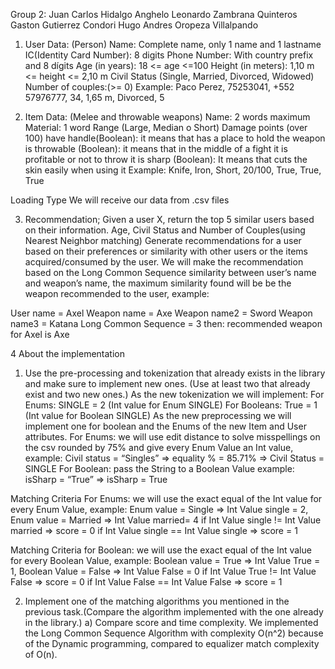 Group 2:
   Juan Carlos Hidalgo
   Anghelo Leonardo Zambrana Quinteros
   Gaston Gutierrez Condori
   Hugo Andres Oropeza Villalpando

1. User Data: (Person)
   Name: Complete name, only 1 name and 1 lastname
   IC(Identity Card Number): 8 digits
   Phone Number: With country prefix and 8 dígits
   Age (in years): 18 <= age <=100
   Height (in meters): 1,10 m <= height <= 2,10 m
   Civil Status (Single, Married, Divorced, Widowed)
   Number of couples:(>= 0)
   Example: Paco Perez, 75253041, +552 57976777, 34, 1,65 m, Divorced, 5

2. Item Data: (Melee and throwable weapons)
   Name: 2 words maximum
   Material: 1 word
   Range (Large, Median o Short)
   Damage points (over 100)
   have handle(Boolean): it means that has a place to hold the weapon
   is throwable (Boolean): it means that in the middle of a fight it is profitable or not to throw it
   is sharp (Boolean): It means that cuts the skin easily when using it
   Example: Knife, Iron, Short, 20/100, True, True, True

Loading Type
We will receive our data from .csv files

3. Recommendation;
   Given a user X, return the top 5 similar users based on their information.
   Age, Civil Status and Number of Couples(using Nearest Neighbor matching)
   Generate recommendations for a user based on their preferences or similarity with other users or the items acquired/consumed by the user.
   We will make the recommendation based on the Long Common Sequence similarity between user’s name and weapon’s name, the maximum similarity found will be be the weapon recommended to the user, example:

User name = Axel
Weapon name = Axe
Weapon name2 = Sword
Weapon name3 = Katana
Long Common Sequence = 3
then: recommended weapon for Axel is Axe

4 About the implementation
1. Use the pre-processing and tokenization that already exists in the library and make sure to implement new ones. (Use at least two that already exist and two new ones.)
   As the new tokenization we will implement:
   For Enums: SINGLE = 2 (Int value for Enum SINGLE)
   For Booleans: True = 1 (Int value for Boolean SINGLE)
   As the new preprocessing we will implement one for boolean and the Enums of the new Item and User attributes.
   For Enums: we will use edit distance to solve misspellings on the csv rounded by 75% and give every Enum Value an Int value, example:
   Civil status = “Singles” => equality % = 85.71% => Civil Status = SINGLE
   For Boolean: pass the String to a Boolean Value example:
   isSharp = “True” => isSharp = True

Matching Criteria For Enums: we will use the exact equal of the Int value for
every Enum Value, example:
Enum value = Single => Int Value single = 2, Enum value = Married => Int Value married= 4
if Int Value single != Int Value married => score = 0
if Int Value single == Int Value single => score = 1

Matching Criteria for Boolean: we will use the exact equal of the Int value for
every Boolean Value, example:
Boolean value = True => Int Value True = 1, Boolean Value = False => Int Value False = 0
if Int Value True != Int Value False => score = 0
if Int Value False == Int Value False => score = 1


2. Implement one of the matching algorithms you mentioned in the previous task.(Compare the algorithm implemented with the one already in the library.)
   a) Compare score and time complexity.
   We implemented the Long Common Sequence Algorithm with  complexity O(n^2) because of the Dynamic programming, compared to equalizer match  complexity of O(n).

